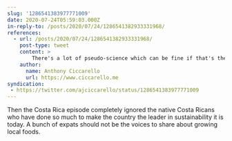 ```yaml
---
slug: '1286541383977771009'
date: 2020-07-24T05:59:03.000Z
in-reply-to: /posts/2020/07/24/1286541382933331968/
references:
  - url: /posts/2020/07/24/1286541382933331968/
    post-type: tweet
    content: >
        There's a lot of pseudo-science which can be fine if that's the theme of your show. But I really wish it wasn't presented the same as things that have been scientifically researched.
    author:
      name: Anthony Ciccarello
      url: https://www.ciccarello.me
syndication:
 - https://twitter.com/ajciccarello/status/1286541383977771009
---
```


Then the Costa Rica episode completely ignored the native Costa Ricans who have done so much to make the country the leader in sustainability it is today. A bunch of expats should not be the voices to share about growing local foods.
